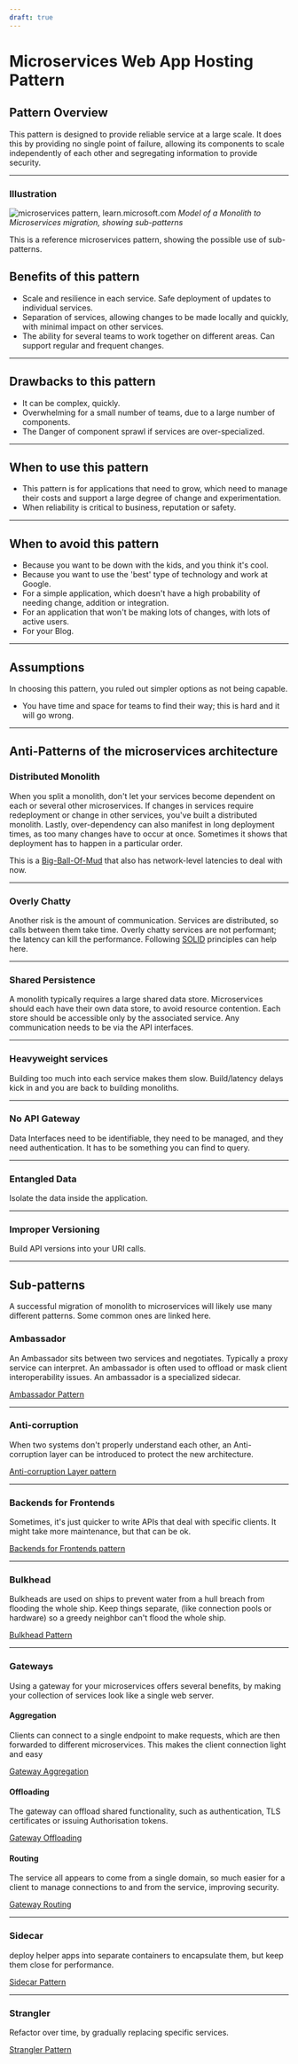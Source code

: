 ```yaml
---
draft: true
---
```

# Microservices Web App Hosting Pattern

## Pattern Overview

This pattern is designed to provide reliable service at a large scale. It does
this by providing no single point of failure, allowing its components to
scale independently of each other and segregating information to provide
security.

***

### Illustration

![microservices pattern, learn.microsoft.com](./images/microservices-patterns.png)
*Model of a Monolith to Microservices migration, showing sub-patterns*

This is a reference microservices pattern, showing the possible use of sub-patterns.

## Benefits of this pattern

* Scale and resilience in each service.
Safe deployment of updates to individual services.
* Separation of services, allowing changes to be made locally and quickly, with
minimal impact on other services.
* The ability for several teams to work together on different areas. Can support
regular and frequent changes.

***

## Drawbacks to this pattern

* It can be complex, quickly.
* Overwhelming for a small number of teams, due to a large number of
components.
* The Danger of component sprawl if services are over-specialized.

***

## When to use this pattern

* This pattern is for applications that need to grow, which need to manage
their costs and support a large degree of change and experimentation.
* When reliability is critical to business, reputation or safety.

***

## When to avoid this pattern

* Because you want to be down with the kids, and you think it's cool.
* Because you want to use the 'best' type of technology and work at Google.
* For a simple application, which doesn't have a high probability of needing
change, addition or integration.
* For an application that won't be making lots of changes, with lots of
active users.
* For your Blog.

***

## Assumptions

In choosing this pattern, you ruled out simpler options as not being capable.

* You have time and space for teams to find their way; this is hard and it
will go wrong.

***

## Anti-Patterns of the microservices architecture

### Distributed Monolith

When you split a monolith, don't let your services become dependent on each
or several other microservices. If changes in services require redeployment or
change in other services, you've built a distributed monolith.
Lastly, over-dependency can also manifest in long deployment times, as too many
changes have to occur at once. Sometimes it shows that deployment has to
happen in a particular order.

This is a [Big-Ball-Of-Mud][def2] that also has network-level latencies to
deal with now.

[def2]: http://www.laputan.org/mud/mud.html#BigBallOfMud

***

### Overly Chatty

Another risk is the amount of communication. Services are distributed, so calls
between them take time. Overly chatty services are not performant; the latency
can kill the performance. Following [SOLID][def1] principles can help here.

[def1]: https://en.wikipedia.org/wiki/SOLID

***

### Shared Persistence

A monolith typically requires a large shared data store. Microservices should
each have their own data store, to avoid resource contention. Each store should
be accessible only by the associated service. Any communication needs to be via
the API interfaces.

***

### Heavyweight services

Building too much into each service makes them slow. Build/latency delays kick
in and you are back to building monoliths.

***

### No API Gateway

Data Interfaces need to be identifiable, they need to be managed, and they need
authentication. It has to be something you can find to query.

***

### Entangled Data

Isolate the data inside the application.

***

### Improper Versioning

Build API versions into your URI calls.

***

## Sub-patterns

A successful migration of monolith to microservices will likely use many
different patterns. Some common ones are linked here.

### Ambassador

An Ambassador sits between two services and negotiates. Typically a proxy
service can interpret. An ambassador is often used to offload or mask client
interoperability issues. An ambassador is a specialized sidecar.

[Ambassador Pattern](https://learn.microsoft.com/en-us/azure/architecture/patterns/ambassador)

***

### Anti-corruption

When two systems don't properly understand each other, an Anti-corruption
layer can be introduced to protect the new architecture.

[Anti-corruption Layer pattern](https://learn.microsoft.com/en-us/azure/architecture/patterns/anti-corruption-layer)

***

### Backends for Frontends

Sometimes, it's just quicker to write APIs that deal with specific clients. It
might take more maintenance, but that can be ok.

[Backends for Frontends pattern](https://learn.microsoft.com/en-us/azure/architecture/patterns/backends-for-frontends)

***

### Bulkhead

Bulkheads are used on ships to prevent water from a hull breach from flooding
the whole ship. Keep things separate, (like connection pools or hardware)
so a greedy neighbor can't flood the whole ship.

[Bulkhead Pattern](https://learn.microsoft.com/en-us/azure/architecture/patterns/bulkhead)

***

### Gateways

Using a gateway for your microservices offers several benefits, by making your
collection of services look like a single web server.

#### Aggregation

Clients can connect to a single endpoint to make requests, which are then
forwarded to different microservices. This makes the client connection light
and easy

[Gateway Aggregation](https://learn.microsoft.com/en-us/azure/architecture/patterns/gateway-aggregation)

#### Offloading

The gateway can offload shared functionality, such as authentication, TLS
certificates or issuing Authorisation tokens.

[Gateway Offloading](https://learn.microsoft.com/en-us/azure/architecture/patterns/gateway-offloading)

#### Routing

The service all appears to come from a single domain, so much easier for a
client to manage connections to and from the service, improving security.

[Gateway Routing](https://learn.microsoft.com/en-us/azure/architecture/patterns/gateway-routing)

***

### Sidecar

deploy helper apps into separate containers to encapsulate them, but keep
them close for performance.

[Sidecar Pattern](https://learn.microsoft.com/en-us/azure/architecture/patterns/sidecar)

***

### Strangler

Refactor over time, by gradually replacing specific services.

[Strangler Pattern](xref:strangler-pattern)
